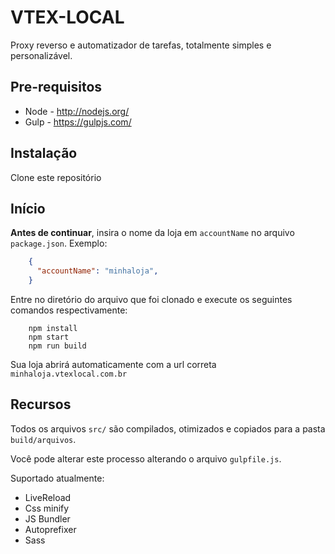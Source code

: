 # VTEX-LOCAL

Proxy reverso e automatizador de tarefas, totalmente simples e personalizável.

## Pre-requisitos

* Node - http://nodejs.org/
* Gulp - https://gulpjs.com/

## Instalação 

Clone este repositório

## Início

**Antes de continuar**, insira o nome da loja em `accountName` no arquivo `package.json`. Exemplo:

```json
    {
      "accountName": "minhaloja",
    }
```

Entre no diretório do arquivo que foi clonado e execute os seguintes comandos respectivamente:

```shell
    npm install
    npm start
    npm run build
```


Sua loja abrirá automaticamente com a url correta `minhaloja.vtexlocal.com.br`

## Recursos

Todos os arquivos `src/` são compilados, otimizados e copiados para a pasta `build/arquivos`.

Você pode alterar este processo alterando o arquivo `gulpfile.js`.

Suportado atualmente:

- LiveReload
- Css minify
- JS Bundler
- Autoprefixer
- Sass

